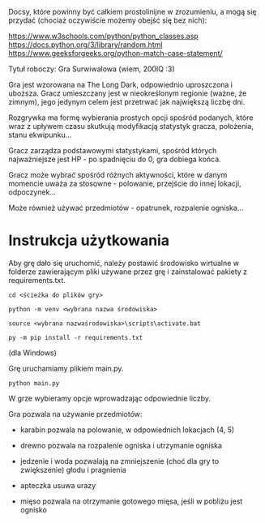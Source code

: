Docsy, które powinny być całkiem prostolinijne w zrozumieniu, a mogą się przydać (chociaż oczywiście możemy obejść się bez nich):

https://www.w3schools.com/python/python_classes.asp
https://docs.python.org/3/library/random.html
https://www.geeksforgeeks.org/python-match-case-statement/


Tytuł roboczy: Gra Surwiwalowa (wiem, 200IQ :3)

Gra jest wzorowana na The Long Dark, odpowiednio uproszczona i uboższa.
Gracz umieszczany jest w nieokreślonym regionie (ważne, że zimnym),
jego jedynym celem jest przetrwać jak największą liczbę dni.

Rozgrywka ma formę wybierania prostych opcji spośród podanych, które
wraz z upływem czasu skutkują modyfikacją statystyk gracza, położenia,
stanu ekwipunku...

Gracz zarządza podstawowymi statystykami, spośród których najważniejsze
jest HP - po spadnięciu do 0, gra dobiega końca.

Gracz może wybrać spośród różnych aktywności, które w danym momencie
uważa za stosowne - polowanie, przejście do innej lokacji, odpoczynek...

Może również używać przedmiotów - opatrunek, rozpalenie ogniska...

# **Instrukcja użytkowania**

Aby grę dało się uruchomić, należy postawić środowisko wirtualne w folderze
zawierającym pliki używane przez grę i zainstalować pakiety z requirements.txt.

`cd <ścieżka do plików gry>`

`python -m venv <wybrana nazwa środowiska>`

`source <wybrana nazwaśrodowiska>\scripts\activate.bat`

`py -m pip install -r requirements.txt`

(dla Windows)

Grę uruchamiamy plikiem main.py.

`python main.py`

W grze wybieramy opcje wprowadzając odpowiednie liczby.

Gra pozwala na używanie przedmiotów:

- karabin pozwala na polowanie, w odpowiednich lokacjach (4, 5)

- drewno pozwala na rozpalenie ogniska i utrzymanie ogniska

- jedzenie i woda pozwalają na zmniejszenie (choć dla gry to zwiększenie)
głodu i pragnienia

- apteczka usuwa urazy
- mięso pozwala na otrzymanie gotowego mięsa, jeśli w pobliżu jest ognisko

